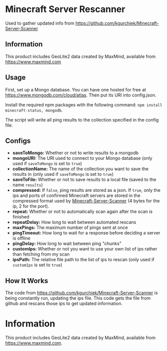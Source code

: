 # Minecraft Server Rescanner
Used to gather updated info from https://github.com/kgurchiek/Minecraft-Server-Scanner

## Information
This product includes GeoLite2 data created by MaxMind, available from https://www.maxmind.com

## Usage
First, set up a Mongo database. You can have one hosted for free at https://www.mongodb.com/cloud/atlas. Then put its URI into config.json.

Install the required npm packages with the following command: `npm install minecraft-status, mongodb`.

The script will write all ping results to the collection specified in the config file.

## Configs
- **saveToMongo:** Whether or not to write results to a mongodb
- **mongoURI:** The URI used to connect to your Mongo database \(only used if `saveToMongo` is set to `true`\)
- **collectionName:** The name of the collection you want to save the results in \(only used if `saveToMongo` is set to `true`\)
- **saveToFile:** Whether or not to save results to a local file \(saved to the name `results`\)
- **compressed:** If `false`, ping results are stored as a json. If `true`, only the ips and ports of confirmed Minecraft servers are stored in the compressed format used by [Minecraft-Server-Scanner](https://github.com/kgurchiek/Minecraft-Server-Scanner) \(4 bytes for the ip, 2 for the port\).
- **repeat:** Whether or not to automatically scan again after the scan is finished
- **repeatDelay:** How long to wait between automated rescans
- **maxPings:** The maximum number of pings sent at once
- **pingTimeout:** How long to wait for a response before deciding a server is offline
- **pingDelay:** How long to wait between ping "chunks"
- **customIps:** Whether or not you want to use your own list of ips rather than fetching from my scan
- **ipsPath:** The relative file path to the list of ips to rescan \(only used if `customIps` is set to `true`\)

## How It Works
The code from https://github.com/kgurchiek/Minecraft-Server-Scanner is being constantly run, updating the ips file. This code gets the file from github and rescans those ips to get updated information.

# Information
This product includes GeoLite2 data created by MaxMind, available from https://www.maxmind.com.
